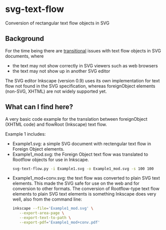 # svg-text-flow
Conversion of rectangular text flow objects in SVG 

## Background

For the time being there are [transitional](http://wiki.inkscape.org/wiki/index.php/Frequently_asked_questions#What_about_flowed_text.3F) issues with text flow objects in SVG documents, where
 * the text may not show correctly in SVG viewers such as web browsers
 * the text may not show up in another SVG editor

The SVG editor Inkscape (version 0.9) uses its own implementation for text flow not found in the SVG specification, whereas foreignObject elements (non-SVG, XHTML) are not widely supported yet. 

## What can I find here?

A very basic code example for the translation between foreignObject (XHTML code) and flowRoot (Inkscape) text flow. 

Example 1 includes:
* Example1.svg: a simple SVG document with rectengular text flow in Foreign Object elements.
* Example1_mod.svg: the Foreign Object text flow was translated to Rootflow objects for use in Inkscape. 
  ```bash 
  svg-text-flow.py -i Example1.svg -o Example1_mod.svg -s 100 100
  ```
* Example1_mod+conv.svg: the text flow was converted to plain SVG text elements. This made the SVG safe for use on the web and for conversion to other formats.
  The conversion of Rootflow-type text flow elements to plain SVG text elements is something Inkscape does very well, also from the command line:
  ```bash
  inkscape --file='Example1_mod.svg' \
     --export-area-page \
     --export-text-to-path \
     --export-pdf='Example1_mod+conv.pdf' 
  ```



